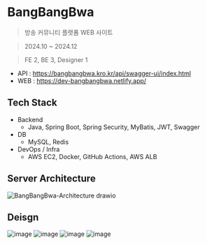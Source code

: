 # BangBangBwa
> 방송 커뮤니티 플랫폼 WEB 사이트

> 2024.10 ~ 2024.12

> FE 2, BE 3, Designer 1

- API : https://bangbangbwa.kro.kr/api/swagger-ui/index.html
- WEB : https://dev-bangbangbwa.netlify.app/

## Tech Stack
- Backend
  - Java, Spring Boot, Spring Security, MyBatis, JWT, Swagger
- DB
  - MySQL, Redis
- DevOps / Infra
  - AWS EC2, Docker, GitHub Actions, AWS ALB

## Server Architecture
![BangBangBwa-Architecture drawio](https://github.com/user-attachments/assets/366d3b25-bc1e-4c58-8284-d9039b6b75c9)

## Deisgn
![image](https://github.com/user-attachments/assets/70d2a9f5-5999-4815-816d-b5ceefaa4b0a)
![image](https://github.com/user-attachments/assets/7d983fcc-694b-4582-9cd8-ac255359c40e)
![image](https://github.com/user-attachments/assets/c0a29a91-caea-4ec5-9588-cfc08c9b56f9)
![image](https://github.com/user-attachments/assets/d1816327-e98d-47c1-9b20-a7ffd86d6774)
